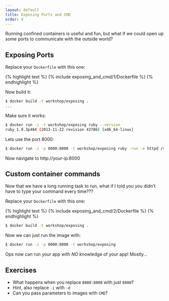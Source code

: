 ```yaml
---
layout: default
title: Exposing Ports and CMD
order: 4
---
```


Running confined containers is useful and fun, but what if we could open up some ports
to communicate with the outside world?

Exposing Ports
--------------

Replace your `Dockerfile` with this one:

{% highlight text %}
  {% include exposing_and_cmd/1/Dockerfile %}
{% endhighlight %}

Now build it:

```bash
$ docker build -t workshop/exposing .
...
```

Make sure it works:

```bash
$ docker run -i -t workshop/exposing ruby --version
ruby 1.9.3p484 (2013-11-22 revision 43786) [x86_64-linux]
```

Lets use the port 8000:

```bash
$ docker run -i -p 8000:8000 -t workshop/exposing ruby -run -e httpd /var/log -p 8000
```

Now navigate to http://your-ip:8000

Custom container commands
-------------------------

Now that we have a long running task to run, what if I told you you didn't have
to type your command every time???

Replace your `Dockerfile` with this one:

{% highlight text %}
  {% include exposing_and_cmd/2/Dockerfile %}
{% endhighlight %}

```bash
$ docker build -t workshop/exposing .
```

Now we can just run the image with:

```bash
$ docker run -i -p 8000:8000 -t workshop/exposing
```

Ops now can run your app with _NO_ knowledge of your app! Mostly...

Exercises
---------

 * What happens when you replace `8000:8000` with just `8000`?
  * Hint, also replace `-i` with `-d`
 * Can you pass parameters to images with `CMD`?
